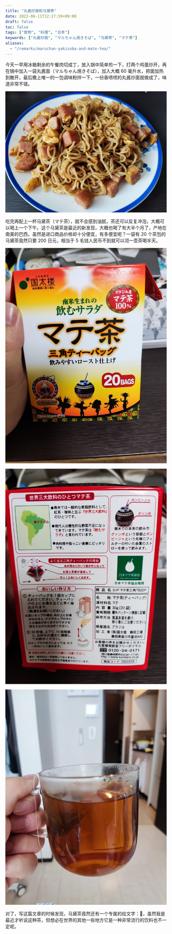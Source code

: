 ```yaml
---
title: "丸酱炒面和马黛茶"
date: 2022-06-11T12:27:59+09:00
draft: false
toc: false
tags: ["食物", "料理", "日本"]
keywords: ["丸酱炒面", "マルちゃん焼きそば", "马黛茶", "マテ茶"]
aliases:
  - "/remarks/maruchan-yakisoba-and-mate-tea/"
---
```


今天一早用冰箱剩余的午餐肉切成丁，放入锅中简单煎一下，打两个鸡蛋炒开，再在锅中加入一袋丸酱面（マルちゃん焼きそば），加入大概 60 毫升水，把面加热到散开，最后撒上唯一的一包调味粉拌一下，一份香喷喷的丸酱炒面就做成了，味道非常不错。

![午餐肉鸡蛋丸酱炒面](maruchan_yakisoba.jpg)

<!--more-->

吃完再配上一杯马黛茶（マテ茶），就不会感到油腻，茶还可以反复冲泡，大概可以喝上一个下午。这个马黛茶是最近的新发现，大概也喝了有大半个月了，产地在南美的巴西，虽然是进口商品价格却十分便宜，有多便宜呢？一袋有 20 个茶包的马黛茶竟然只要 200 日元，相当于 5 毛钱人民币不到就可以沏一壶茶喝半天。

![朴实无华的马黛茶包装盒正面](featured_mate_tea_front.jpg)

![号称饮料界的沙拉](mate_tea_back.jpg)

![沏好后的马黛茶](cup_of_mate_tea.jpg)

对了，写这篇文章的时候发现，马黛茶竟然还有一个专属的绘文字：🧉，虽然我是最近才听说这种茶，但想必在世界的其他一些地方它是一种非常流行的饮料也不一定呢。

